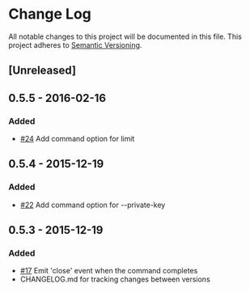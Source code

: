 # Change Log
All notable changes to this project will be documented in this file.
This project adheres to [Semantic Versioning](http://semver.org/).

## [Unreleased]

## 0.5.5 - 2016-02-16
### Added
- [#24](https://github.com/shaharke/node-ansible/pull/24) Add command option for limit

## 0.5.4 - 2015-12-19
### Added
- [#22](https://github.com/shaharke/node-ansible/issues/22) Add command option for --private-key

## 0.5.3 - 2015-12-19
### Added
- [#17](https://github.com/shaharke/node-ansible/pull/17) Emit 'close' event when the command completes
- CHANGELOG.md for tracking changes between versions

